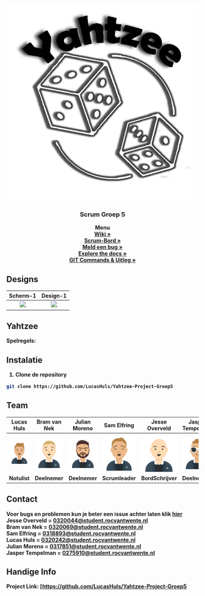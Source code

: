 <br />
<p align="center">
  <a href="https://github.com/LucasHuls/Yahtzee-Project-Groep5">
    <img src="readme-bestanden/logo.png" alt="Logo">
  </a>

  <h3 align="center">Scrum Groep 5</h3>

  <p align="center">
    <strong>Menu</strong>
	<br />
	<a href="https://github.com/LucasHuls/Yahtzee-Project-Groep5/wiki"><strong>Wiki »</strong></a>
	<br />
    <a href="https://dev.azure.com/cooleboysz/Yahtzee%20I9AO3"><strong>Scrum-Bord »</strong></a>
	<br />
    <a href="https://github.com/LucasHuls/Yahtzee-Project-Groep5/issues"><strong>Meld een bug »</strong></a>
	<br />
    <a href="https://github.com/lucashuls/Yahtzee-Project-Groep5"><strong>Explore the docs »</strong></a>
	<br />
	<a href="https://github.com/LucasHuls/Calc4You-Project-Groep-5/tree/master/readme-bestanden"><strong>GIT Commands & Uitleg »</a>
  </p>
</p>

## Designs

| Scherm-1 									 | Design-1 						   |
| :---:        									 |     :---:      							   |
| <img src="x" width="500">   | <img src="x" width="500">     |

## Yahtzee

Spelregels:

## Instalatie

1. Clone de repository
```sh
git clone https://github.com/LucasHuls/Yahtzee-Project-Groep5
```

## Team
| Lucas Huls    						  | Bram van Nek 						   | Julian Moreno 		   					 | Sam Elfring 							| Jesse Overveld | Jasper Tempelman |
| ------------- 						  | ------------- 						   | ------------- 		   					 | -------------  						| ------------- | ------------- |
| <img src="readme-bestanden/Lucas.png">  | <img src="readme-bestanden/Bram.png">  | <img src="readme-bestanden/Julian.png"> | <img src="readme-bestanden/Sam.png"> | <img src="readme-bestanden/Jesse.png"> | <img src="readme-bestanden/Jasper.png"> |
| Notulist      						  | Deelnemer  							   | Deelnemer 								 | Scrumleader  						| BordSchrijver | Deelnemer |

## Contact
Voor bugs en problemen kun je beter een issue achter laten klik <a href="https://github.com/LucasHuls/Yahtzee-Project-Groep5">hier</a>
<br>
Jesse Overveld = 0320044@student.rocvantwente.nl
<br>
Bram van Nek = 0320069@student.rocvantwente.nl
<br>
Sam Elfring = 0318893@student.rocvantwente.nl
<br>
Lucas Huls  = 0320242@student.rocvantwente.nl
<br>
Julian Moreno = 0317851@student.rocvantwente.nl
<br>
Jasper Tempelman = 0275910@student.rocvantwente.nl
<br>

## Handige Info
Project Link: [https://github.com/LucasHuls/Yahtzee-Project-Groep5

